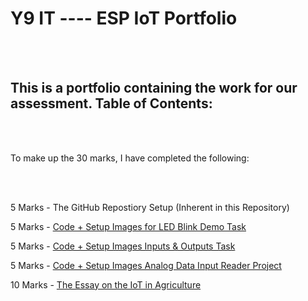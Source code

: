 # Y9 IT ----  ESP IoT Portfolio

<br><br>

## This is a portfolio containing the work for our assessment. Table of Contents:

<br><br>

To make up the 30 marks, I have completed the following:

<br><br>

5 Marks - The GitHub Repostiory Setup (Inherent in this Repository)

5 Marks - [Code + Setup Images for LED Blink Demo Task](Blinking%20LED%20Project/)

5 Marks - [Code + Setup Images Inputs & Outputs Task](Button%20Press%20Input%20Output/)

5 Marks - [Code + Setup Images Analog Data Input Reader Project](Analog%20Data%20Input%20Reader%20Project/)

10 Marks - [The Essay on the IoT in Agriculture](IoT%20in%20Agriculture%20Essay/)



